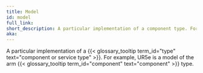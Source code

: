 ```yaml
---
title: Model
id: model
full_link:
short_description: A particular implementation of a component type. For example, UR5e is a model of the arm component type.
aka:
---
```


A particular implementation of a {{< glossary_tooltip term_id="type" text="component or service type" >}}.
For example, UR5e is a model of the arm {{< glossary_tooltip term_id="component" text="component" >}} type.
